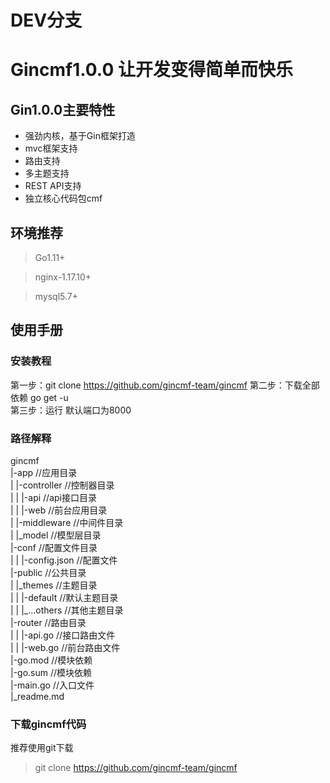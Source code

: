 
# DEV分支

# Gincmf1.0.0 让开发变得简单而快乐

## Gin1.0.0主要特性
* 强劲内核，基于Gin框架打造
* mvc框架支持
* 路由支持
* 多主题支持
* REST API支持
* 独立核心代码包cmf

## 环境推荐
> Go1.11+  

> nginx-1.17.10+ 

> mysql5.7+
## 使用手册 
### 安装教程
第一步：git clone https://github.com/gincmf-team/gincmf
第二步：下载全部依赖 go get -u  
第三步：运行 默认端口为8000
### 路径解释
gincmf  
|-app //应用目录  
| |-controller //控制器目录  
| | |-api //api接口目录  
| | |-web //前台应用目录  
| |-middleware //中间件目录  
| |_model //模型层目录  
|-conf //配置文件目录  
| | |-config.json //配置文件  
|-public //公共目录  
| |\_themes //主题目录  
| | |-default //默认主题目录  
| | |\_...others //其他主题目录  
|-router //路由目录  
| | |-api.go //接口路由文件  
| | |-web.go //前台路由文件  
|-go.mod  //模块依赖  
|-go.sum  //模块依赖  
|-main.go  //入口文件  
|_readme.md
### 下载gincmf代码
推荐使用git下载  
> git clone https://github.com/gincmf-team/gincmf
